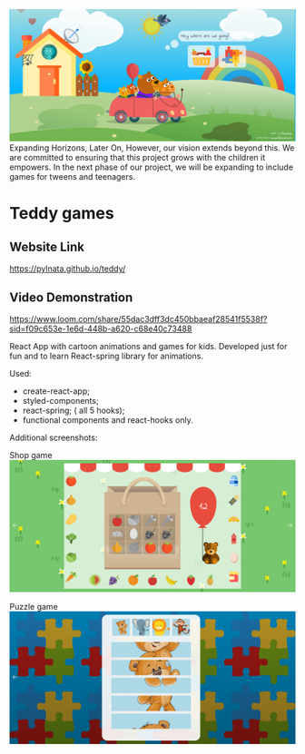 ![Alt text](screen1.png?raw=true "Intro")
Expanding Horizons, Later On, However, our vision extends beyond this. We are committed to ensuring that this project grows with the children it empowers. In the next phase of our project, we will be expanding to include games for tweens and teenagers.
# Teddy games

## Website Link
https://pylnata.github.io/teddy/
## Video Demonstration
https://www.loom.com/share/55dac3dff3dc450bbaeaf28541f5538f?sid=f09c653e-1e6d-448b-a620-c68e40c73488



React App with cartoon animations and games for kids. 
Developed just for fun and to learn React-spring library for animations.

Used:
* create-react-app;
* styled-components;
* react-spring; ( all 5 hooks);
* functional components and react-hooks only.



Additional screenshots:

Shop game
![Alt text](screen2.png?raw=true "Shop game")

Puzzle game
![Alt text](screen3.png?raw=true "Puzzle game")

